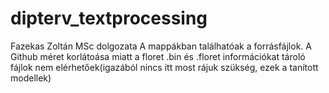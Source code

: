 # dipterv_textprocessing
Fazekas Zoltán MSc dolgozata
A mappákban találhatóak a forrásfájlok.
A Github méret korlátoása miatt a floret .bin és .floret információkat tároló fájlok nem elérhetőek(igazából nincs itt most rájuk szükség, ezek a tanított modellek)

